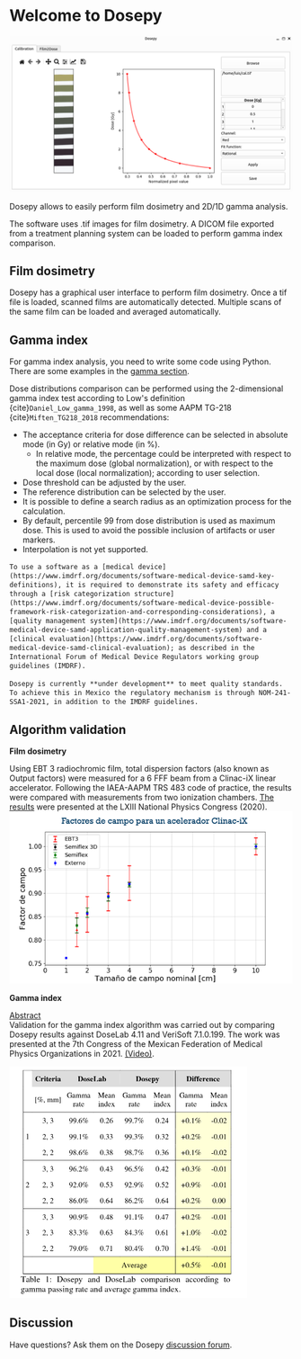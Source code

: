 # Welcome to Dosepy

![Portada_Dosepy](../assets/Calibration_tab.png)

Dosepy allows to easily perform film dosimetry and 2D/1D gamma analysis.

The software uses .tif images for film dosimetry. A DICOM file exported from a treatment planning system can be loaded to perform gamma index comparison.

## Film dosimetry

Dosepy has a graphical user interface to perform film dosimetry. Once a tif file is loaded, scanned films are automatically detected. Multiple scans of the same film can be loaded and averaged automatically.

## Gamma index

For gamma index analysis, you need to write some code using Python. There are some examples in the [gamma section](gamma.ipynb).

 Dose distributions comparison can be performed using the 2-dimensional gamma index test according to Low's definition {cite}`Daniel_Low_gamma_1998`, as well as some AAPM TG-218 {cite}`Miften_TG218_2018` recommendations:

* The acceptance criteria for dose difference can be selected in absolute mode (in Gy) or relative mode (in %).
  * In relative mode, the percentage could be interpreted with respect to the maximum dose (global normalization), or with respect to the local dose (local normalization); according to user selection.
* Dose threshold can be adjusted by the user.
* The reference distribution can be selected by the user.
* It is possible to define a search radius as an optimization process for the calculation.
* By default, percentile 99 from dose distribution is used as maximum dose. This is used to avoid the possible inclusion of artifacts or user markers.
* Interpolation is not yet supported.

```{warning}
To use a software as a [medical device](https://www.imdrf.org/documents/software-medical-device-samd-key-definitions), it is required to demonstrate its safety and efficacy through a [risk categorization structure](https://www.imdrf.org/documents/software-medical-device-possible-framework-risk-categorization-and-corresponding-considerations), a [quality management system](https://www.imdrf.org/documents/software-medical-device-samd-application-quality-management-system) and a [clinical evaluation](https://www.imdrf.org/documents/software-medical-device-samd-clinical-evaluation); as described in the International Forum of Medical Device Regulators working group guidelines (IMDRF).

Dosepy is currently **under development** to meet quality standards. To achieve this in Mexico the regulatory mechanism is through NOM-241-SSA1-2021, in addition to the IMDRF guidelines.
```

## Algorithm validation


**Film dosimetry**

Using EBT 3 radiochromic film, total dispersion factors (also known as Output factors) were measured for a 6 FFF beam from a Clinac-iX linear accelerator. Following the IAEA-AAPM TRS 483 code of practice, the results were compared with measurements from two ionization chambers. [The results](https://smf.mx/programas/congreso-nacional-de-fisica/memorias-cnf/) were presented at the LXIII National Physics Congress (2020).
![Image_factores_campo](../assets/Factores_de_campo_6FFF.png)


**Gamma index**

[Abstract](https://github.com/LuisOlivaresJ/Dosepy/blob/2bf579e6c33c347ef8f0cdd6f4ee7534798f0d13/docs/assets/validation.pdf)<br/>
Validation for the gamma index algorithm was carried out by comparing Dosepy results against DoseLab 4.11 and VeriSoft 7.1.0.199. The work was presented at the 7th Congress of the Mexican Federation of Medical Physics Organizations in 2021. [(Video)](https://youtu.be/HM4qkYGzNFc).

![valid_gamma](../assets/valid_gamma_1.png)

## Discussion
Have questions? Ask them on the Dosepy [discussion forum](https://groups.google.com/g/dosepy).

```{tableofcontents}
```
